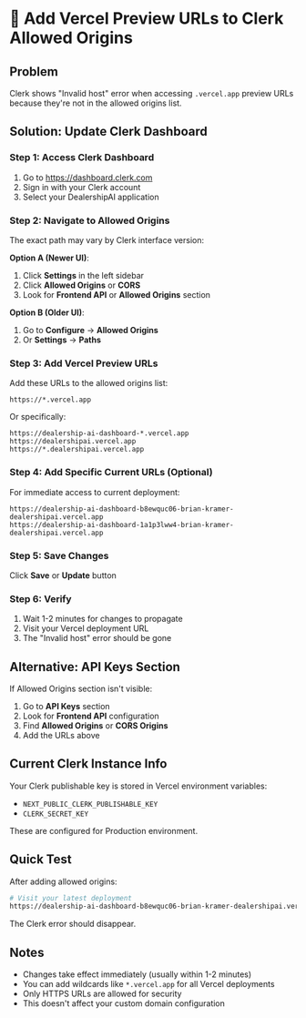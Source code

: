# 🔧 Add Vercel Preview URLs to Clerk Allowed Origins

## Problem
Clerk shows "Invalid host" error when accessing `.vercel.app` preview URLs because they're not in the allowed origins list.

## Solution: Update Clerk Dashboard

### Step 1: Access Clerk Dashboard
1. Go to https://dashboard.clerk.com
2. Sign in with your Clerk account
3. Select your DealershipAI application

### Step 2: Navigate to Allowed Origins
The exact path may vary by Clerk interface version:

**Option A (Newer UI)**:
1. Click **Settings** in the left sidebar
2. Click **Allowed Origins** or **CORS**
3. Look for **Frontend API** or **Allowed Origins** section

**Option B (Older UI)**:
1. Go to **Configure** → **Allowed Origins**
2. Or **Settings** → **Paths**

### Step 3: Add Vercel Preview URLs

Add these URLs to the allowed origins list:

```
https://*.vercel.app
```

Or specifically:

```
https://dealership-ai-dashboard-*.vercel.app
https://dealershipai.vercel.app
https://*.dealershipai.vercel.app
```

### Step 4: Add Specific Current URLs (Optional)

For immediate access to current deployment:

```
https://dealership-ai-dashboard-b8ewquc06-brian-kramer-dealershipai.vercel.app
https://dealership-ai-dashboard-1a1p3lww4-brian-kramer-dealershipai.vercel.app
```

### Step 5: Save Changes
Click **Save** or **Update** button

### Step 6: Verify
1. Wait 1-2 minutes for changes to propagate
2. Visit your Vercel deployment URL
3. The "Invalid host" error should be gone

## Alternative: API Keys Section

If Allowed Origins section isn't visible:

1. Go to **API Keys** section
2. Look for **Frontend API** configuration
3. Find **Allowed Origins** or **CORS Origins**
4. Add the URLs above

## Current Clerk Instance Info

Your Clerk publishable key is stored in Vercel environment variables:
- `NEXT_PUBLIC_CLERK_PUBLISHABLE_KEY`
- `CLERK_SECRET_KEY`

These are configured for Production environment.

## Quick Test

After adding allowed origins:

```bash
# Visit your latest deployment
https://dealership-ai-dashboard-b8ewquc06-brian-kramer-dealershipai.vercel.app
```

The Clerk error should disappear.

## Notes

- Changes take effect immediately (usually within 1-2 minutes)
- You can add wildcards like `*.vercel.app` for all Vercel deployments
- Only HTTPS URLs are allowed for security
- This doesn't affect your custom domain configuration
